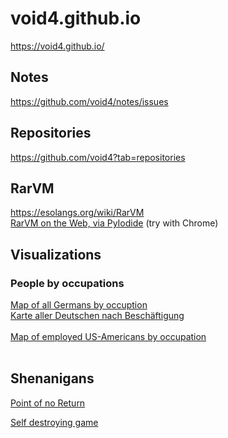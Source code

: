 # void4.github.io

https://void4.github.io/

## Notes

<a href="https://github.com/void4/notes/issues">https://github.com/void4/notes/issues</a>
## Repositories
<a href="https://github.com/void4?tab=repositories">https://github.com/void4?tab=repositories</a>


## RarVM

<a href="https://esolangs.org/wiki/RarVM">https://esolangs.org/wiki/RarVM</a><br>
<a href="webjump/index.html">RarVM on the Web, via PyIodide</a> (try with Chrome)

## Visualizations
### People by occupations
<a href="allgermans/Germany.html">Map of all Germans by occuption</a><br>
<a href="allgermans/index.html">Karte aller Deutschen nach Beschäftigung</a><br>
<br>
<a href="allgermans/americans.html">Map of employed US-Americans by occupation</a><br>
<br>

## Shenanigans
<a href="pointofnoreturn/index.html">Point of no Return</a><br>

<a href="selfdestruct/index.html">Self destroying game</a>

